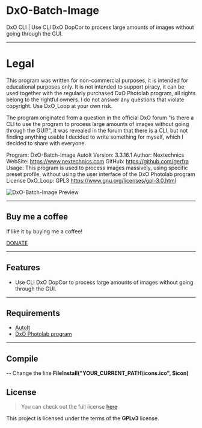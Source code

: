 # DxO-Batch-Image
DxO CLI | Use CLI DxO DopCor to process large amounts of images without going through the GUI.

---
# Legal
This program was written for non-commercial purposes, it is intended for educational purposes only.
It is not intended to support piracy, it can be used together with the regularly purchased DxO Photolab program,
all rights belong to the rightful owners. I do not answer any questions that violate copyright.
Use DxO_Loop at your own risk.

The program originated from a question in the official DxO forum
"is there a CLI to use the program to process large amounts of images without going through the GUI?",
it was revealed in the forum that there is a CLI,  but not finding anything usable I decided to write
something for myself, which I decided to share with everyone.



 Program:					DxO-Batch-Image
 AutoIt Version: 			3.3.16.1
 Author:         			Nextechnics
 WebSite:		 			https://www.nextechnics.com
 GitHub:		 			https://github.com/gerfra
 Usage: 		 			This program is used to process images massively, using specific preset profile, without using the user
							interface of the DxO Photolab program
 License DxO_Loop: 			GPL3 https://www.gnu.org/licenses/gpl-3.0.html


![DxO-Batch-Image Preview](https://i.imgur.com/5OwxY0R.jpg)

---
## Buy me a coffee

If like it by buying me a coffee!

<a href="https://www.paypal.com/paypalme/nextechnics/5" target="_blank">
DONATE</a>

---

## Features
- Use CLI DxO DopCor to process large amounts of images without going through the GUI.

---

## Requirements
-  <a href="https://www.autoitscript.com/site/">AutoIt</a>
-  <a href="https://www.dxo.com/">DxO Photolab program</a>

---

## Compile

-- Change the line <b>FileInstall("YOUR_CURRENT_PATH\icons.ico", $icon)</b>

## License
>You can check out the full license [here](https://www.gnu.org/licenses/gpl-3.0.html)

This project is licensed under the terms of the **GPLv3** license.
